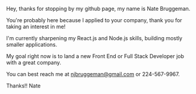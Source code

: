 
Hey, thanks for stopping by my github page, my name is Nate Bruggeman.

You're probably here because I applied to your company, thank you for taking an interest in me!

I'm currently sharpening my React.js and Node.js skills, building mostly smaller applications.

My goal right now is to land a new Front End or Full Stack Developer job with a great company. 

You can best reach me at njbruggeman@gmail.com or 224-567-9967. 

Thanks!!
Nate 
